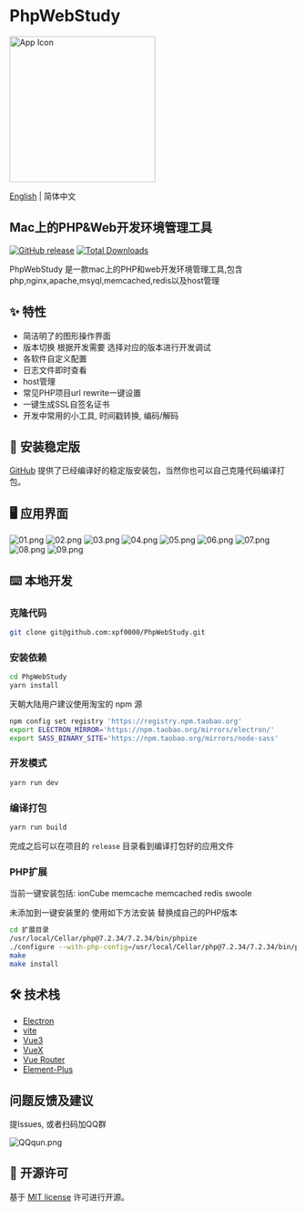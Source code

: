 # PhpWebStudy

<img src="http://mbimage.ybvips.com/electron/phpwebstudy/screenshots/512x512.png" width="256" alt="App Icon" />

[English](./README.md) | 简体中文

## Mac上的PHP&Web开发环境管理工具

[![GitHub release](https://img.shields.io/github/release/xpf0000/PhpWebStudy.svg)](https://github.com/xpf0000/PhpWebStudy/releases)  [![Total Downloads](https://img.shields.io/github/downloads/xpf0000/PhpWebStudy/total.svg)](https://github.com/xpf0000/PhpWebStudy/releases)

PhpWebStudy 是一款mac上的PHP和web开发环境管理工具,包含php,nginx,apache,msyql,memcached,redis以及host管理
## ✨ 特性

- 简洁明了的图形操作界面
- 版本切换 根据开发需要 选择对应的版本进行开发调试
- 各软件自定义配置
- 日志文件即时查看
- host管理
- 常见PHP项目url rewrite一键设置
- 一键生成SSL自签名证书
- 开发中常用的小工具, 时间戳转换, 编码/解码

## 💽 安装稳定版

[GitHub](https://github.com/xpf0000/PhpWebStudy/releases) 提供了已经编译好的稳定版安装包，当然你也可以自己克隆代码编译打包。

## 🖥 应用界面

![01.png](http://mbimage.ybvips.com/electron/phpwebstudy/screenshots/01.png)
![02.png](http://mbimage.ybvips.com/electron/phpwebstudy/screenshots/02.png)
![03.png](http://mbimage.ybvips.com/electron/phpwebstudy/screenshots/03.png)
![04.png](http://mbimage.ybvips.com/electron/phpwebstudy/screenshots/04.png)
![05.png](http://mbimage.ybvips.com/electron/phpwebstudy/screenshots/05.png)
![06.png](http://mbimage.ybvips.com/electron/phpwebstudy/screenshots/06.png)
![07.png](http://mbimage.ybvips.com/electron/phpwebstudy/screenshots/07.png)
![08.png](http://mbimage.ybvips.com/electron/phpwebstudy/screenshots/08.png)
![09.png](http://mbimage.ybvips.com/electron/phpwebstudy/screenshots/09.png)

## ⌨️ 本地开发

### 克隆代码

```bash
git clone git@github.com:xpf0000/PhpWebStudy.git
```

### 安装依赖

```bash
cd PhpWebStudy
yarn install
```

天朝大陆用户建议使用淘宝的 npm 源

```bash
npm config set registry 'https://registry.npm.taobao.org'
export ELECTRON_MIRROR='https://npm.taobao.org/mirrors/electron/'
export SASS_BINARY_SITE='https://npm.taobao.org/mirrors/node-sass'
```

### 开发模式

```bash
yarn run dev
```

### 编译打包

```bash
yarn run build
```

完成之后可以在项目的 `release` 目录看到编译打包好的应用文件

### PHP扩展

当前一键安装包括: ionCube memcache memcached redis swoole

未添加到一键安装里的 使用如下方法安装 替换成自己的PHP版本

```bash
cd 扩展目录
/usr/local/Cellar/php@7.2.34/7.2.34/bin/phpize
./configure --with-php-config=/usr/local/Cellar/php@7.2.34/7.2.34/bin/php-config
make
make install
```


## 🛠 技术栈

- [Electron](https://electronjs.org/)
- [vite](https://vitejs.dev/)
- [Vue3](https://v3.vuejs.org/)
- [VueX](https://vuex.vuejs.org/)
- [Vue Router](https://router.vuejs.org/)
- [Element-Plus](https://element-plus.org/en-US/)

## 问题反馈及建议

提Issues, 或者扫码加QQ群

![QQqun.png](http://mbimage.ybvips.com/electron/imageresize/QQqun.png)

## 📜 开源许可

基于 [MIT license](https://opensource.org/licenses/MIT) 许可进行开源。
